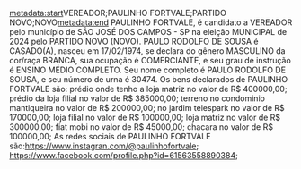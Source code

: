 <metadata:start>VEREADOR;PAULINHO FORTVALE;PARTIDO NOVO;NOVO<metadata:end>
PAULINHO FORTVALE, é candidato a VEREADOR pelo município de SÃO JOSÉ DOS CAMPOS - SP na eleição MUNICIPAL de 2024 pelo PARTIDO NOVO (NOVO). PAULO RODOLFO DE SOUSA é CASADO(A), nasceu em 17/02/1974, se declara do gênero MASCULINO da cor/raça BRANCA, sua ocupação é COMERCIANTE, e seu grau de instrução é ENSINO MÉDIO COMPLETO. Seu nome completo é PAULO RODOLFO DE SOUSA, e seu número de urna é 30474.
Os bens declarados de PAULINHO FORTVALE são: prédio onde tenho a loja matriz no valor de R$ 400000,00; prédio da loja filial no valor de R$ 385000,00; terreno no condominio mantiqueira no valor de R$ 200000,00; no jardim telespark no valor de R$ 170000,00; loja filial no valor de R$ 100000,00; loja matriz no valor de R$ 300000,00; fiat mobi no valor de R$ 45000,00; chacara no valor de R$ 100000,00; 
As redes sociais de PAULINHO FORTVALE são:https://www.instagran.com/@paulinhofortvale; https://www.facebook.com/profile.php?id=61563558890384;